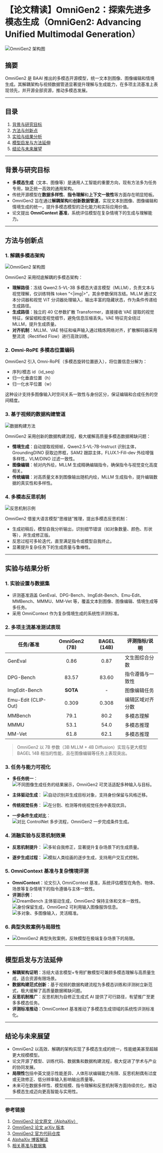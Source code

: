 # 【论文精读】OmniGen2：探索先进多模态生成（OmniGen2: Advancing Unified Multimodal Generation）

![OmniGen2 架构图](https://vectorspacelab.github.io/OmniGen2/static/img/omnigen/omnigen2_overview_new.jpg)

## 摘要

OmniGen2 是 BAAI 推出的多模态开源模型，统一文本到图像、图像编辑和情境生成。其解耦架构与视频数据管道显著提升理解与生成能力，在多项主流基准上表现领先，并开源全部资源，推动多模态发展。

---

## 目录

1. [背景与研究目标](#背景与研究目标)  
2. [方法与创新点](#方法与创新点)  
3. [实验与结果分析](#实验与结果分析)  
4. [模型启发与方法延伸](#模型启发与方法延伸)  
5. [结论与未来展望](#结论与未来展望)  

---

## 背景与研究目标

- **多模态生成**（文本、图像等）是通用人工智能的重要方向，现有方法多为任务专用，缺乏统一高效的通用架构。
- 传统开源模型在**数据多样性**、**指令理解**和**上下文一致性**等方面存在明显短板。
- OmniGen2 旨在通过**解耦架构**和**创新数据管道**，实现文本到图像、图像编辑和情境生成的统一，提升多模态模型的泛化能力和实际应用价值。
- 论文提出 **OmniContext 基准**，系统评估模型在复杂情境下的生成与理解能力。

---

## 方法与创新点

### 1. 解耦多模态架构

![OmniGen2 架构图](https://paper-assets.alphaxiv.org/figures/2506.18871v1/x2.png)

OmniGen2 采用彻底解耦的多模态架构：
- **理解路径**：冻结 Qwen2.5-VL-3B 多模态大语言模型（MLLM），负责文本与视觉理解，仅训练特殊 token “<|img|>”，其余参数保持冻结。MLLM 通过文本分词器和视觉 ViT 分词器处理输入，输出丰富的隐藏状态，作为条件传递给生成路径。
- **生成路径**：独立的 40 亿参数扩散 Transformer，直接接收 VAE 提取的视觉特征，保留细粒度视觉细节，避免信息压缩丢失。VAE 特征完全绕过 MLLM，提升生成质量。
- **对齐机制**：MLLM、VAE 特征和噪声输入通过精炼网络对齐，扩散解码器采用整流流（Rectified Flow）进行高效训练。

### 2. Omni-RoPE 多模态位置编码

OmniGen2 引入 Omni-RoPE（多模态旋转位置嵌入），将位置信息分解为：
- 序列/模态 id（id_seq）
- 归一化垂直位置（h）
- 归一化水平位置（w）

这种设计支持多图像输入时空间关系一致性与身份区分，保证编辑和合成任务的空间精度。

### 3. 基于视频的数据构建管道

![数据构建方法](https://paper-assets.alphaxiv.org/figures/2506.18871v1/x9.png)

OmniGen2 采用创新的数据构建流程，极大缓解高质量多模态数据稀缺问题：
- **情境生成**：自动提取视频帧，Qwen2.5-VL-7B-Instruct 识别主体，GroundingDINO 获取边界框，SAM2 跟踪主体，FLUX.1-Fill-dev 外绘增强多样性，VLM/DINO 过滤一致性。
- **图像编辑**：帧对内外绘，MLLM 生成精确编辑指令，确保指令与视觉变化高度相关。
- **传统编辑**：对高质量文本到图像输出随机内绘，MLLM 生成指令，提升编辑数据的真实性和多样性。

### 4. 多模态反思机制

![反思机制示例](https://paper-assets.alphaxiv.org/figures/2506.18871v1/x13.png)

OmniGen2 借鉴大语言模型“思维链”推理，提出多模态反思机制：
- 生成初稿后，模型自我分析输出，识别细节错误（如对象数量、颜色、形状等），并生成修正版。
- 反思过程可多轮迭代，直至满足指令或模型自我终止。
- 显著提升复杂任务下的生成质量与鲁棒性。

---

## 实验与结果分析

### 1. 实验设置与数据集

- 评测基准涵盖 GenEval、DPG-Bench、ImgEdit-Bench、Emu-Edit、MMBench、MMMU、MM-Vet 等，覆盖文本到图像、图像编辑、情境生成等多任务。
- 采用 OmniContext 作为复杂情境生成的系统性评测标准。

### 2. 多项主流基准测试表现

| 任务/基准         | OmniGen2 (7B) | BAGEL (14B) | 评测指标/说明         |
|------------------|:-------------:|:-----------:|----------------------|
| GenEval          | 0.86           | 0.87        | 文生图综合分数        |
| DPG-Bench        | 83.57          | 83.60       | 指令遵循与一致性      |
| ImgEdit-Bench    | **SOTA**       | -           | 图像编辑任务          |
| Emu-Edit (CLIP-Out) | 0.309       | 0.308       | 编辑区域对齐分数      |
| MMBench          | 79.1           | 80.2        | 多模态理解            |
| MMMU             | 53.1           | 54.0        | 多模态推理            |
| MM-Vet           | 61.8           | 62.1        | 多模态推理            |

> OmniGen2 以 7B 参数（3B MLLM + 4B Diffusion）实现与更大模型 BAGEL 14B 相当的性能，且在图像编辑等任务上表现突出。

### 3. 任务与能力可视化

- **多任务统一**：
  ![不同图像生成任务的结果展示，OmniGen2 可灵活适配多种输入与目标。](https://arxiv.org/html/2409.11340v2/x4.png)

- **主体驱动生成**：
  ![自动识别并生成目标对象，支持身份保留与风格迁移。](https://arxiv.org/html/2409.11340v2/x5.png)

- **传统视觉任务**：
  ![在分割、检测等传统视觉任务中表现优异。](https://arxiv.org/html/2409.11340v2/x6.png)

- **一步条件生成对比**：
  ![对比 ControlNet 多步流程，OmniGen2 一步完成条件生成。](https://arxiv.org/html/2409.11340v2/x7.png)

### 4. 消融实验与反思机制效果

- **反思机制提升**：
  ![多轮自我修正，显著提升复杂场景下的生成质量。](https://paper-assets.alphaxiv.org/figures/2506.18871v1/x13.png)

- **逐步生成过程**：
  ![模拟人类绘画的逐步生成，支持用户交互式控制。](https://arxiv.org/html/2409.11340v2/x10.png)

### 5. OmniContext 基准与复杂情境评测

- **OmniContext**：论文引入 OmniContext 基准，系统评估模型在角色、物体、场景等复杂情境下的指令遵循与主体一致性。
- **评测示例**：
  ![DreamBench 主体驱动生成，OmniGen2 保持主体和文本一致性。](https://arxiv.org/html/2409.11340v2/x14.png)
  ![身份保留生成，OmniGen2 可利用输入图像服饰信息。](https://arxiv.org/html/2409.11340v2/x15.png)
  ![多对象、多图像输入，灵活精准。](https://arxiv.org/html/2409.11340v2/x16.png)

### 6. 典型失败案例与局限性

- ![OmniGen2 典型失败案例，反映模型在极端复杂场景下的局限。](https://arxiv.org/html/2409.11340v2/x17.png)

---

## 模型启发与方法延伸

- **解耦架构证明**：冻结大语言模型+专用扩散模型可兼顾多模态理解与高质量生成，适合资源有限场景。
- **数据构建范式创新**：基于视频的数据构建流程为多模态训练和评测树立新范式，极大缓解了高质量数据稀缺问题。
- **反思机制推广**：反思机制为自修正生成式 AI 提供了可行路径，有望推广至更多多模态任务。
- **评测标准推动**：OmniContext 基准推动了多模态生成领域的系统性评测标准化。

---

## 结论与未来展望

- OmniGen2 以高效、解耦的架构实现了多模态生成的统一，性能媲美甚至超越更大规模模型。
- 论文开源了模型、训练代码、数据集和数据构建流程，极大促进了学术与产业的协同发展。
- **局限性**包括中英文提示性能差异、人体形状编辑能力有限、反思机制偶有过度或无效修正、低分辨率输入影响输出质量等。
- 未来可在数据多样性、模型规模、指令理解和反思机制等方面持续优化，推动多模态生成迈向更高智能与实用性。

---

### 参考链接

1. [OmniGen2 论文原文（AlphaXiv）](https://alphaxiv.org/abs/2506.18871)
2. [OmniGen2 论文 arXiv 版本](https://arxiv.org/abs/2409.11340)
3. [OmniGen2 官方代码仓库](https://github.com/VectorSpaceLab/OmniGen)
4. [AlphaXiv 博客解读](https://alphaxiv.org/blog/2506.18871)
5. [相关基准与数据集](https://github.com/VectorSpaceLab/OmniGen/tree/main/datasets)

